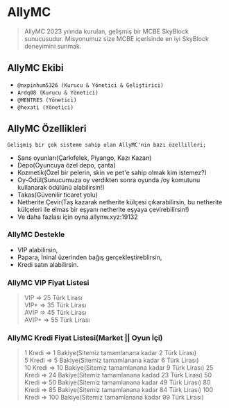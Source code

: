 # AllyMC
> AllyMC 2023 yılında kurulan, gelişmiş bir MCBE SkyBlock sunucusudur.
> Misyonumuz size MCBE içerisinde en iyi SkyBlock deneyimini sunmak.

## AllyMC Ekibi
- ```@nxpinhum5326 (Kurucu & Yönetici & Geliştirici)```
- ```Ardq08 (Kurucu & Yönetici)```
- ```@MENTRES (Yönetici)```
- ```@hexati (Yönetici)```

## AllyMC Özellikleri
```Gelişmiş bir çok sisteme sahip olan AllyMC'nin bazı özellilleri;```
* Şans oyunları(Çarkıfelek, Piyango, Kazı Kazan)
* Depo(Oyuncuya özel depo, çanta)
* Kozmetik(Özel bir pelerin, skin ve pet'e sahip olmak kim istemez?)
* Oy-Ödül(Sunucumuza oy verdikten sonra oyunda /oy komutunu kullanarak ödülünü alabilirsin!)
* Takas(Güvenilir ticaret yolu)
* Netherite Çevir(Taş kazarak netherite külçesi çıkarabilirsin, bu netherite külçeleri ile elmas bir eşyanı netherite eşyaya çevirebilirsin!)
* Ve daha fazlası için oyna.allynw.xyz:19132

### AllyMC Destekle
* VIP alabilirsin,
* Papara, İninal üzerinden bağış gerçekleştireblirsin,
* Kredi satın alabilirsin.

### AllyMC VIP Fiyat Listesi
> VIP => 25 Türk Lirası <br>
> VIP+ => 35 Türk Lirası <br>
> AVIP => 45 Türk Lirası <br>
> AVIP+ => 55 Türk Lirası

### AllyMC Kredi Fiyat Listesi(Market || Oyun İçi)
> 1 Kredi => 1 Bakiye(Sitemiz tamamlanana kadar 2 Türk Lirası) <br>
> 5 Kredi => 5 Bakiye(Sitemiz tamamlanana kadar 6 Türk Lirası) <br>
> 10 Kredi => 10 Bakiye(Sitemiz tamamlanana kadar 9 Türk Lirası)
> 25 Kredi => 24 Bakiye(Sitemiz tamamlanana kadad 23 Türk Lirası)
> 50 Kredi => 50 Bakiye(Sitemiz tamamlanana kadar 49 Türk Lirası)
> 80 Kredi => 85 Bakiye(Sitemiz tamamlanana kadar 84 Türk Lirası)
> 100 Kredi => 100 Bakiye(Sitemiz tamamlanana kadar 99 Türk Lirası)
